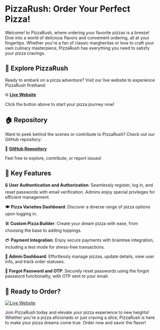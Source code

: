 # PizzaRush: Order Your Perfect Pizza!

Welcome! to PizzaRush, where ordering your favorite pizzas is a breeze! Dive into a world of delicious flavors and convenient ordering, all at your fingertips. Whether you're a fan of classic margheritas or love to craft your own culinary masterpiece, PizzaRush has everything you need to satisfy your pizza cravings.

## 🍕 Explore PizzaRush

Ready to embark on a pizza adventure? Visit our live website to experience PizzaRush firsthand:

🌐 [**Live Website**](https://pizzarush.onrender.com/)

Click the button above to start your pizza journey now!

## 🏠 Repository

Want to peek behind the scenes or contribute to PizzaRush? Check out our GitHub repository:

🔗 [**GitHub Repository**](https://github.com/urssanjaysingh/PizzaRush)

Feel free to explore, contribute, or report issues!

## 🚀 Key Features

🔒 **User Authentication and Authorization**: Seamlessly register, log in, and reset passwords with email verification. Admins enjoy special privileges for efficient management.

🍽️ **Pizza Varieties Dashboard**: Discover a diverse range of pizza options upon logging in.

🛠️ **Custom Pizza Builder**: Create your dream pizza with ease, from choosing the base to adding toppings.

💳 **Payment Integration**: Enjoy secure payments with braintree integration, including a test mode for stress-free transactions.

🎉 **Admin Dashboard**: Effortlessly manage pizzas, update details, view user info, and track order statuses.

🔑 **Forgot Password and OTP**: Securely reset passwords using the forgot password functionality, with OTP sent to your email.

## 🍴 Ready to Order?

[![Live Website](https://img.shields.io/badge/-Live%20Website-brightgreen?style=for-the-badge)](https://pizzarush.onrender.com/)

Join PizzaRush today and elevate your pizza experience to new heights! Whether you're a pizza aficionado or just craving a slice, PizzaRush is here to make your pizza dreams come true. Order now and savor the flavor!
